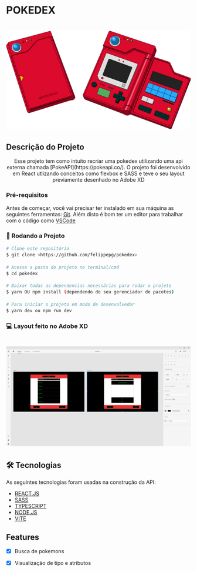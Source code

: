# POKEDEX

<h1 align="center">
    <img alt="PokedexTitle" title="Pokedex" src="./src/assets/pokedex.png" />
</h1>

## Descrição do Projeto
<p align="center">Esse projeto tem como intuito recriar uma pokedex utilizando uma api externa chamada [PokeAPI](https://pokeapi.co/). O projeto foi
desenvolvido em React utlizando conceitos como flexbox e SASS e teve o seu layout previamente desenhado no Adobe XD</p>

### Pré-requisitos

Antes de começar, você vai precisar ter instalado em sua máquina as seguintes ferramentas:
[Git](https://git-scm.com). 
Além disto é bom ter um editor para trabalhar com o código como [VSCode](https://code.visualstudio.com/)

### 🎲 Rodando a Projeto

```bash
# Clone este repositório
$ git clone <https://github.com/felippepg/pokedex>

# Acesse a pasta do projeto no terminal/cmd
$ cd pokedex

# Baixar todas as dependencias necessárias para rodar o projeto
$ yarn OU npm install (dependendo do seu gerenciador de pacotes)

# Para iniciar o projeto em modo de desenvolvedor 
$ yarn dev ou npm run dev
```

### :computer: Layout feito no Adobe XD

<h1 align="center">
    <img alt="Layout" title="Layout" src="./src/assets/Layout Adobe.png" />
</h1>

## 🛠 Tecnologias

As seguintes tecnologias foram usadas na construção da API:

- [REACT.JS](https://pt-br.reactjs.org/)
- [SASS](https://sass-lang.com/)
- [TYPESCRIPT](https://www.typescriptlang.org/)
- [NODE.JS](https://nodejs.org/en/)
- [VITE](https://vitejs.dev/)


## Features

- [x] Busca de pokemons
- [x] Visualização de tipo e atributos


